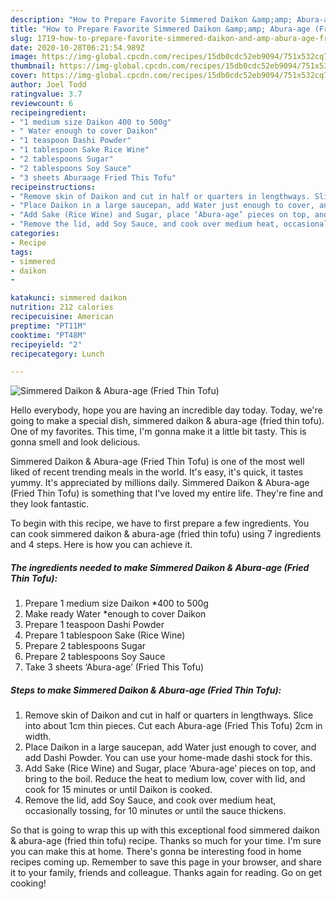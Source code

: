 ```yaml
---
description: "How to Prepare Favorite Simmered Daikon &amp;amp; Abura-age (Fried Thin Tofu)"
title: "How to Prepare Favorite Simmered Daikon &amp;amp; Abura-age (Fried Thin Tofu)"
slug: 1719-how-to-prepare-favorite-simmered-daikon-and-amp-abura-age-fried-thin-tofu
date: 2020-10-28T06:21:54.989Z
image: https://img-global.cpcdn.com/recipes/15db0cdc52eb9094/751x532cq70/simmered-daikon-abura-age-fried-thin-tofu-recipe-main-photo.jpg
thumbnail: https://img-global.cpcdn.com/recipes/15db0cdc52eb9094/751x532cq70/simmered-daikon-abura-age-fried-thin-tofu-recipe-main-photo.jpg
cover: https://img-global.cpcdn.com/recipes/15db0cdc52eb9094/751x532cq70/simmered-daikon-abura-age-fried-thin-tofu-recipe-main-photo.jpg
author: Joel Todd
ratingvalue: 3.7
reviewcount: 6
recipeingredient:
- "1 medium size Daikon 400 to 500g"
- " Water enough to cover Daikon"
- "1 teaspoon Dashi Powder"
- "1 tablespoon Sake Rice Wine"
- "2 tablespoons Sugar"
- "2 tablespoons Soy Sauce"
- "3 sheets Aburaage Fried This Tofu"
recipeinstructions:
- "Remove skin of Daikon and cut in half or quarters in lengthways. Slice into about 1cm thin pieces. Cut each Abura-age (Fried This Tofu) 2cm in width."
- "Place Daikon in a large saucepan, add Water just enough to cover, and add Dashi Powder. You can use your home-made dashi stock for this."
- "Add Sake (Rice Wine) and Sugar, place ‘Abura-age’ pieces on top, and bring to the boil. Reduce the heat to medium low, cover with lid, and cook for 15 minutes or until Daikon is cooked."
- "Remove the lid, add Soy Sauce, and cook over medium heat, occasionally tossing, for 10 minutes or until the sauce thickens."
categories:
- Recipe
tags:
- simmered
- daikon
- 

katakunci: simmered daikon  
nutrition: 212 calories
recipecuisine: American
preptime: "PT11M"
cooktime: "PT48M"
recipeyield: "2"
recipecategory: Lunch

---
```



![Simmered Daikon &amp; Abura-age (Fried Thin Tofu)](https://img-global.cpcdn.com/recipes/15db0cdc52eb9094/751x532cq70/simmered-daikon-abura-age-fried-thin-tofu-recipe-main-photo.jpg)

Hello everybody, hope you are having an incredible day today. Today, we're going to make a special dish, simmered daikon &amp; abura-age (fried thin tofu). One of my favorites. This time, I'm gonna make it a little bit tasty. This is gonna smell and look delicious.

Simmered Daikon &amp; Abura-age (Fried Thin Tofu) is one of the most well liked of recent trending meals in the world. It's easy, it's quick, it tastes yummy. It's appreciated by millions daily. Simmered Daikon &amp; Abura-age (Fried Thin Tofu) is something that I've loved my entire life. They're fine and they look fantastic.




To begin with this recipe, we have to first prepare a few ingredients. You can cook simmered daikon &amp; abura-age (fried thin tofu) using 7 ingredients and 4 steps. Here is how you can achieve it.

<!--inarticleads1-->

##### The ingredients needed to make Simmered Daikon &amp; Abura-age (Fried Thin Tofu):

1. Prepare 1 medium size Daikon *400 to 500g
1. Make ready  Water *enough to cover Daikon
1. Prepare 1 teaspoon Dashi Powder
1. Prepare 1 tablespoon Sake (Rice Wine)
1. Prepare 2 tablespoons Sugar
1. Prepare 2 tablespoons Soy Sauce
1. Take 3 sheets ‘Abura-age’ (Fried This Tofu)




<!--inarticleads2-->

##### Steps to make Simmered Daikon &amp; Abura-age (Fried Thin Tofu):

1. Remove skin of Daikon and cut in half or quarters in lengthways. Slice into about 1cm thin pieces. Cut each Abura-age (Fried This Tofu) 2cm in width.
1. Place Daikon in a large saucepan, add Water just enough to cover, and add Dashi Powder. You can use your home-made dashi stock for this.
1. Add Sake (Rice Wine) and Sugar, place ‘Abura-age’ pieces on top, and bring to the boil. Reduce the heat to medium low, cover with lid, and cook for 15 minutes or until Daikon is cooked.
1. Remove the lid, add Soy Sauce, and cook over medium heat, occasionally tossing, for 10 minutes or until the sauce thickens.




So that is going to wrap this up with this exceptional food simmered daikon &amp; abura-age (fried thin tofu) recipe. Thanks so much for your time. I'm sure you can make this at home. There's gonna be interesting food in home recipes coming up. Remember to save this page in your browser, and share it to your family, friends and colleague. Thanks again for reading. Go on get cooking!
